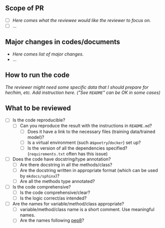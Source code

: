 ## Scope of PR
- [ ] *Here comes what the reviewee would like the reviewer to focus on.*
- [ ] ...

## Major changes in codes/documents
- *Here comes list of major changes.*
- ...

## How to run the code
*The reviewer might need some specific data that I should prepare for her/him, etc. 
Add instruction here. ("See `README`" can be OK in some cases)*


## What to be reviewed
- [ ] Is the code reproducible?
  - [ ] Can you reproduce the result with the instructions in `README.md`?
    - [ ] Does it have a link to the necessary files (training data/trained model)?
    - [ ] Is a virtual environment (such as`poetry`/`docker`) set up?
    - [ ] Is the version of all the dependencies specified? (`requirements.txt` often has this issue)
- [ ] Does the code have docstring/type annotation?
  - [ ] Are there docstring in all the methods/class?
  - [ ] Are the docstring written in appropriate format (which can be used by `mkdocs/sphinx`)?
  - [ ] Are all the methods type annotated?
- [ ] Is the code comprehensive?
  - [ ] Is the code comprehensive/clear?
  - [ ] Is the logic correct/as intended?
- [ ] Are the names for variable/method/class appropriate?
  - [ ] variable/method/class name is a short comment. Use meaningful names.
  - [ ] Are the names following [pep8](https://realpython.com/python-pep8/#naming-conventions)?
